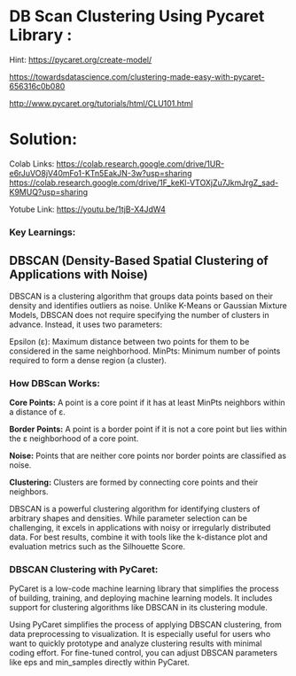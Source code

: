 # DB Scan Clustering Using Pycaret Library :

Hint: https://pycaret.org/create-model/ 

https://towardsdatascience.com/clustering-made-easy-with-pycaret-656316c0b080

http://www.pycaret.org/tutorials/html/CLU101.html

# Solution:

Colab Links: https://colab.research.google.com/drive/1UR-e6rJuVO8jV40mFo1-KTn5EakJN-3w?usp=sharing 
              https://colab.research.google.com/drive/1F_keKl-VTOXjZu7JkmJrgZ_sad-K9MUQ?usp=sharing

Yotube Link: https://youtu.be/1tjB-X4JdW4 

### Key Learnings:

## **DBSCAN (Density-Based Spatial Clustering of Applications with Noise)**
DBSCAN is a clustering algorithm that groups data points based on their density and identifies outliers as noise. Unlike K-Means or Gaussian Mixture Models, DBSCAN does not require specifying the number of clusters in advance. Instead, it uses two parameters:

Epsilon (ε): Maximum distance between two points for them to be considered in the same neighborhood.
MinPts: Minimum number of points required to form a dense region (a cluster).

### How DBScan Works:

**Core Points:** A point is a core point if it has at least MinPts neighbors within a distance of ε.

**Border Points:** A point is a border point if it is not a core point but lies within the ε neighborhood of a core point.

**Noise:** Points that are neither core points nor border points are classified as noise.

**Clustering:** Clusters are formed by connecting core points and their neighbors.

DBSCAN is a powerful clustering algorithm for identifying clusters of arbitrary shapes and densities. While parameter selection can be challenging, it excels in applications with noisy or irregularly distributed data. For best results, combine it with tools like the k-distance plot and evaluation metrics such as the Silhouette Score.


### DBSCAN Clustering with PyCaret:

PyCaret is a low-code machine learning library that simplifies the process of building, training, and deploying machine learning models. It includes support for clustering algorithms like DBSCAN in its clustering module.

Using PyCaret simplifies the process of applying DBSCAN clustering, from data preprocessing to visualization. It is especially useful for users who want to quickly prototype and analyze clustering results with minimal coding effort. For fine-tuned control, you can adjust DBSCAN parameters like eps and min_samples directly within PyCaret.






